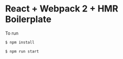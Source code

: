 # React + Webpack 2 + HMR Boilerplate

To run
```bash
$ npm install
```

```bash
$ npm run start 
```

